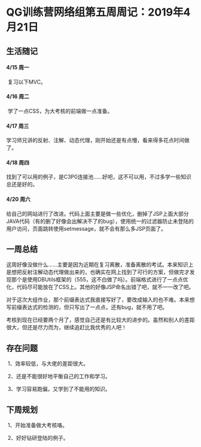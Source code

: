 # QG训练营网络组第五周周记：2019年4月21日

## 生活随记

#### 4/15 周一

​	复习以下MVC。

#### 4/16 周二

​	学了一点CSS，为大考核的前端做一点准备。

#### 4/17 周三

​	学习师兄讲的反射、注解、动态代理，刚开始还是有点懵，看来得多花点时间做了。

#### 4/18 周四

​	找到了可以用的例子，是C3P0连接池……好吧，这不可以用，不过多学一些知识总还是好的。

#### 4/20 周六

​	给自己的网站进行了改进。代码上面主要是做一些优化，删掉了JSP上面大部分JAVA代码（有的删了好像会出解决不了的bug），使用统一的过滤器防止未登陆的用户访问，页面跳转使用setmessage，就不会有那么多JSP页面了。

## 一周总结

​	这周好像没做什么……主要是因为近期在复习离散，准备离散的考试。本来知识上是想把反射注解动态代理做出来的，也确实在网上找到了可行的方案，但做完才发现那个是使用DBUtils框架的（555，这不白做了吗）。前端格式进行了一点点优化，代码尽可能放在了CSS上。其他的好像JSP命名出错了吧，就不一一改了吧。

​	对于这次大组作业，那个前缀表达式我直接写好了，要改成输入的也不难。本来想写前缀表达式的检测的，但只写出了一点点，还有bug，就不用了吧。

​	考核到现在已经要两个月了，感觉自己还是有比较大的进步的。虽然和别人的差距很大，但还是尽力而为，继续追赶比我优秀的人吧！

## 存在问题

​	1、效率较低，与大佬的差距很大。

​	2、还是不能很好地平衡自己的工作和学习。

​	3、学习容易跑偏，又学到了不能用的知识。

## 下周规划

​	1、开始准备做大考核咯。

​	2、好好钻研登陆的例子。

